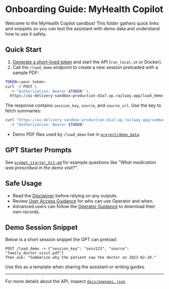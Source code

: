 # Onboarding Guide: MyHealth Copilot

Welcome to the MyHealth Copilot sandbox! This folder gathers quick links and snippets so you can test the assistant with demo data and understand how to use it safely.

## Quick Start
1. [Generate a short-lived token](../../README.md#setup) and start the API (`run_local.sh` or Docker).
2. Call the `/load_demo` endpoint to create a new session preloaded with a sample PDF:

```bash
TOKEN=<your token>
curl -X POST \
  -H "Authorization: Bearer $TOKEN" \
  https://ai-delivery-sandbox-production-d1a7.up.railway.app/load_demo
```

The response contains `session_key`, `source`, and `source_url`. Use the key to fetch summaries:

```bash
curl "https://ai-delivery-sandbox-production-d1a7.up.railway.app/summary?session_key=<key>" \
  -H "Authorization: Bearer $TOKEN"
```
- Demo PDF files used by `/load_demo` live in [`project/demo_data`](../demo_data).

## GPT Starter Prompts
See [`prompt_starter_kit.md`](../docs/prompt_starter_kit.md) for example questions like *"What medication was prescribed in the demo visit?"*.

## Safe Usage
- Read the [Disclaimer](../docs/user_access_guidance.md#disclaimer) before relying on any outputs.
- Review [User Access Guidance](../docs/user_access_guidance.md) for who can use Operator and when.
- Advanced users can follow the [Operator Guidance](../docs/operator_guidance.md) to download their own records.

## Demo Session Snippet
Below is a short session snippet the GPT can preload:

```
POST /load_demo -> {"session_key": "sess123", "source": "family_doctor_visit.pdf"}
Then ask: "Summarize why the patient saw the doctor on 2023‑02‑20."
```

Use this as a template when sharing the assistant or writing guides.

---
For more details about the API, inspect [`docs/openapi.json`](../../docs/openapi.json).

